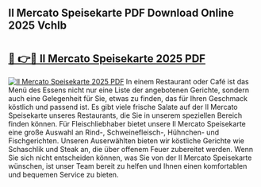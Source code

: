 ## Il Mercato Speisekarte PDF Download Online 2025 Vchlb

# <h2><a href="http://gc6eb97.nevu.top/?p=Il+Mercato+Speisekarte">🔗 👉🔴 Il Mercato Speisekarte 2025 PDF</a></h2>

[![Il Mercato Speisekarte 2025 PDF](https://i.imgur.com/dBaPXMq.png)](http://gc6eb97.nevu.top/?p=Il+Mercato+Speisekarte)
In einem Restaurant oder Café ist das Menü des Essens nicht nur eine Liste der angebotenen Gerichte, sondern auch eine Gelegenheit für Sie, etwas zu finden, das für Ihren Geschmack köstlich und passend ist. Es gibt viele frische Salate auf der Il Mercato Speisekarte unseres Restaurants, die Sie in unserem speziellen Bereich finden können. Für Fleischliebhaber bietet unsere Il Mercato Speisekarte eine große Auswahl an Rind-, Schweinefleisch-, Hühnchen- und Fischgerichten. Unseren Auserwählten bieten wir köstliche Gerichte wie Schaschlik und Steak an, die über offenem Feuer zubereitet werden. Wenn Sie sich nicht entscheiden können, was Sie von der Il Mercato Speisekarte wünschen, ist unser Team bereit zu helfen und Ihnen einen komfortablen und bequemen Service zu bieten.
